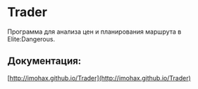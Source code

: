 Trader
======

Программа для анализа цен и планирования маршрута в Elite:Dangerous.

Документация:
------

[http://imohax.github.io/Trader](http://imohax.github.io/Trader)